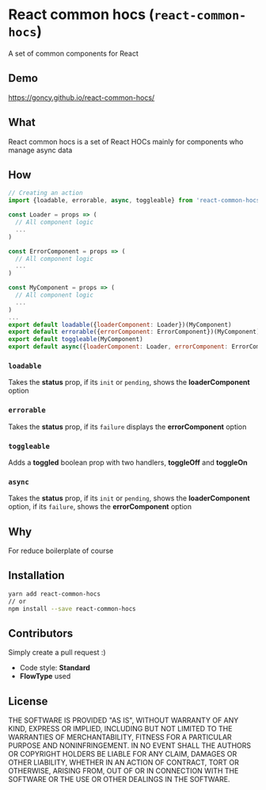 # React common hocs (`react-common-hocs`)

A set of common components for React

## Demo
https://goncy.github.io/react-common-hocs/


## What
React common hocs is a set of React HOCs mainly for components who manage async data


## How
```js
// Creating an action
import {loadable, errorable, async, toggleable} from 'react-common-hocs'

const Loader = props => (
  // All component logic
  ...
)

const ErrorComponent = props => (
  // All component logic
  ...
)

const MyComponent = props => (
  // All component logic
  ...
)
...
export default loadable({loaderComponent: Loader})(MyComponent)
export default errorable({errorComponent: ErrorComponent})(MyComponent)
export default toggleable(MyComponent)
export default async({loaderComponent: Loader, errorComponent: ErrorComponent})(MyComponent)
```

### `loadable`
Takes the **status** prop, if its `init` or `pending`, shows the **loaderComponent** option

### `errorable`
Takes the **status** prop, if its `failure` displays the **errorComponent** option

### `toggleable`
Adds a **toggled** boolean prop with two handlers, **toggleOff** and **toggleOn**

### `async`
Takes the **status** prop, if its `init` or `pending`, shows the **loaderComponent** option, if its `failure`, shows the **errorComponent** option


## Why
For reduce boilerplate of course


## Installation
```sh
yarn add react-common-hocs
// or
npm install --save react-common-hocs
```


## Contributors
Simply create a pull request :)
* Code style: **Standard**
* **FlowType** used


## License
THE SOFTWARE IS PROVIDED "AS IS", WITHOUT WARRANTY OF ANY KIND, EXPRESS OR
IMPLIED, INCLUDING BUT NOT LIMITED TO THE WARRANTIES OF MERCHANTABILITY,
FITNESS FOR A PARTICULAR PURPOSE AND NONINFRINGEMENT. IN NO EVENT SHALL THE
AUTHORS OR COPYRIGHT HOLDERS BE LIABLE FOR ANY CLAIM, DAMAGES OR OTHER
LIABILITY, WHETHER IN AN ACTION OF CONTRACT, TORT OR OTHERWISE, ARISING FROM,
OUT OF OR IN CONNECTION WITH THE SOFTWARE OR THE USE OR OTHER DEALINGS IN
THE SOFTWARE.